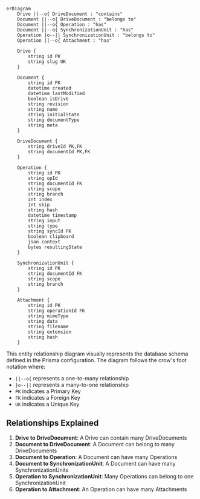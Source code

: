 ```mermaid
erDiagram
    Drive ||--o{ DriveDocument : "contains"
    Document ||--o{ DriveDocument : "belongs to"
    Document ||--o{ Operation : "has"
    Document ||--o{ SynchronizationUnit : "has"
    Operation }o--|| SynchronizationUnit : "belongs to"
    Operation ||--o{ Attachment : "has"

    Drive {
        string id PK
        string slug UK
    }

    Document {
        string id PK
        datetime created
        datetime lastModified
        boolean isDrive
        string revision
        string name
        string initialState
        string documentType
        string meta
    }

    DriveDocument {
        string driveId PK,FK
        string documentId PK,FK
    }

    Operation {
        string id PK
        string opId
        string documentId FK
        string scope
        string branch
        int index
        int skip
        string hash
        datetime timestamp
        string input
        string type
        string syncId FK
        boolean clipboard
        json context
        bytes resultingState
    }

    SynchronizationUnit {
        string id PK
        string documentId FK
        string scope
        string branch
    }

    Attachment {
        string id PK
        string operationId FK
        string mimeType
        string data
        string filename
        string extension
        string hash
    }
```

This entity relationship diagram visually represents the database schema defined in the Prisma configuration. The diagram follows the crow's foot notation where:

- `||--o{` represents a one-to-many relationship
- `}o--||` represents a many-to-one relationship
- `PK` indicates a Primary Key
- `FK` indicates a Foreign Key
- `UK` indicates a Unique Key

## Relationships Explained

1. **Drive to DriveDocument**: A Drive can contain many DriveDocuments
2. **Document to DriveDocument**: A Document can belong to many DriveDocuments 
3. **Document to Operation**: A Document can have many Operations
4. **Document to SynchronizationUnit**: A Document can have many SynchronizationUnits
5. **Operation to SynchronizationUnit**: Many Operations can belong to one SynchronizationUnit
6. **Operation to Attachment**: An Operation can have many Attachments 